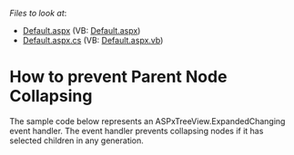 <!-- default file list -->
*Files to look at*:

* [Default.aspx](./CS/WebSite/Default.aspx) (VB: [Default.aspx](./VB/WebSite/Default.aspx))
* [Default.aspx.cs](./CS/WebSite/Default.aspx.cs) (VB: [Default.aspx.vb](./VB/WebSite/Default.aspx.vb))
<!-- default file list end -->
# How to prevent Parent Node Collapsing


<p>The sample code below represents an ASPxTreeView.ExpandedChanging event handler. The event handler prevents collapsing nodes if it has selected children in any generation.</p>

<br/>


